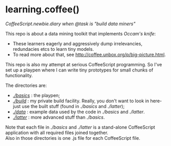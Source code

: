 learning.coffee()
=================

_CoffeeScript.newbie.diary when @task is "build data miners"_

This repo is about a data mining toolkit that implements _Occam's knife_:

* These learners eagerly and aggressively dump irrelevancies, 
redundacies etcs to learn tiny models. 
* To read more about that, see http://coffee.unbox.org/p/big-picture.html.

This repo is also my attempt at serious CoffeeScript programming. 
So I've set up a playpen where I can write tiny prototypes for 
small chunks of functionality.

The directories are:

* _[./basics](https://github.com/timm/coffee-mine/tree/master/basics)_ 
: the playpen; 
* _[./build](https://github.com/timm/coffee-mine/tree/master/build)_ 
: my private build facility. Really, you don't want to look in here- 
just use the built stuff (found in _./basics_ and _./latter_);
* _[./data](https://github.com/timm/coffee-mine/tree/master/data)_ 
: example data used by the code in _./basics_ and _./latter_.
* _[./latter](https://github.com/timm/coffee-mine/tree/master/latter)_ 
: more advanced stuff than _./basics_.

Note that each file in _./basics_ and _./latter_ is a  stand-alone 
CoffeeScript application with all required files joined together.  
Also in those directories is one .js file for each CoffeeScript file. 
